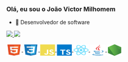 ### Olá, eu sou o João Victor Milhomem

- 🔭 Desenvolvedor de software

<a href="https://github.com/joaovictormilhomem">
  <div>
    <img height="180em"
      src="https://github-readme-stats.vercel.app/api?username=joaovictormilhomem&show_icons=true&theme=tokyonight&include_all_commits=true&count_private=true&locale=pt-br" />
    <img height="180em"
      src="https://github-readme-stats.vercel.app/api/top-langs/?username=joaovictormilhomem&layout=compact&langs_count=7&theme=tokyonight&locale=pt-br" />
  </div>

  <div style="display: inline_block"><br>
    <img align="center" alt="HTML" height="30" width="40"
      src="https://raw.githubusercontent.com/devicons/devicon/master/icons/html5/html5-original.svg">
    <img align="center" alt="CSS" height="30" width="40"
      src="https://raw.githubusercontent.com/devicons/devicon/master/icons/css3/css3-original.svg">
    <img align="center" alt="Js" height="30" width="40"
      src="https://raw.githubusercontent.com/devicons/devicon/master/icons/javascript/javascript-plain.svg">
      <img align="center" alt="Js" height="30" width="40"
      src="https://raw.githubusercontent.com/devicons/devicon/master/icons/typescript/typescript-plain.svg">
    <img align="center" alt="React" height="30" width="40"
      src="https://raw.githubusercontent.com/devicons/devicon/master/icons/react/react-original.svg">
    <img align="center" alt="Csharp" height="30" width="40"
      src="https://raw.githubusercontent.com/devicons/devicon/master/icons/java/java-original.svg">
    <img align="center" alt="Csharp" height="30" width="40"
      src="https://raw.githubusercontent.com/devicons/devicon/master/icons/nodejs/nodejs-original.svg">
  </div>
</a>
